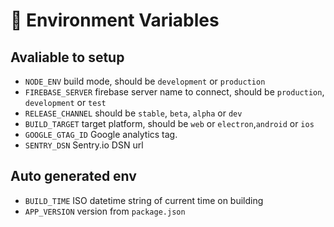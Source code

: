 # 🌿 Environment Variables

## Avaliable to setup

- `NODE_ENV` build mode, should be `development` or `production`
- `FIREBASE_SERVER` firebase server name to connect, should be `production`, `development` or `test`
- `RELEASE_CHANNEL` should be `stable`, `beta`, `alpha` or `dev`
- `BUILD_TARGET` target platform, should be `web` or `electron`,`android` or `ios`
- `GOOGLE_GTAG_ID` Google analytics tag.
- `SENTRY_DSN` Sentry.io DSN url

## Auto generated env

- `BUILD_TIME` ISO datetime string of current time on building
- `APP_VERSION` version from `package.json`
